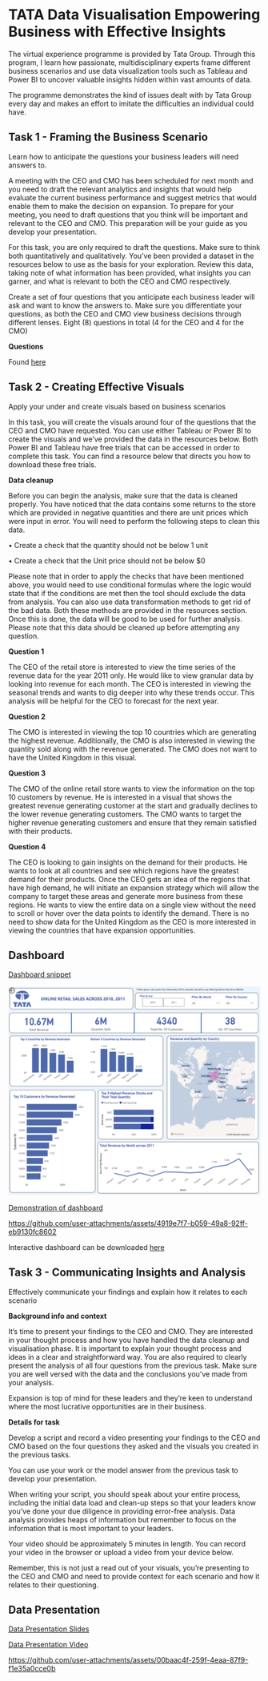 # TATA Data Visualisation Empowering Business with Effective Insights

The virtual experience programme is provided by Tata Group. Through this program, I learn how passionate, multidisciplinary experts frame different business scenarios and use data visualization tools such as Tableau and Power BI to uncover valuable insights hidden within vast amounts of data.

The programme demonstrates the kind of issues dealt with by Tata Group every day and makes an effort to imitate the difficulties an individual could have.

## **Task 1 - Framing the Business Scenario**
Learn how to anticipate the questions your business leaders will need answers to.

A meeting with the CEO and CMO has been scheduled for next month and you need to draft the relevant analytics and insights that would help evaluate the current business performance and suggest metrics that would enable them to make the decision on expansion.
To prepare for your meeting, you need to draft questions that you think will be important and relevant to the CEO and CMO. This preparation will be your guide as you develop your presentation.

For this task, you are only required to draft the questions. Make sure to think both quantitatively and qualitatively.
You’ve been provided a dataset in the resources below to use as the basis for your exploration. Review this data, taking note of what information has been provided, what insights you can garner, and what is relevant to both the CEO and CMO respectively.

Create a set of four questions that you anticipate each business leader will ask and want to know the answers to. Make sure you differentiate your questions, as both the CEO and CMO view business decisions through different lenses.
Eight (8) questions in total (4 for the CEO and 4 for the CMO)

**Questions**

Found [here](https://github.com/racxxhel/TATA-Data-Visualisation/blob/main/Task%201/Questions)

## **Task 2 - Creating Effective Visuals**
Apply your under and create visuals based on business scenarios

In this task, you will create the visuals around four of the questions that the CEO and CMO have requested. You can use either Tableau or Power BI to create the visuals and we’ve provided the data in the resources below. 
Both Power BI and Tableau have free trials that can be accessed in order to complete this task. You can find a resource below that directs you how to download these free trials.

**Data cleanup**

Before you can begin the analysis, make sure that the data is cleaned properly. You have noticed that the data contains some returns to the store which are provided in negative quantities and there are unit prices which were input in error. You will need to perform the following steps to clean this data.

• Create a check that the quantity should not be below 1 unit

• Create a check that the Unit price should not be below $0

Please note that in order to apply the checks that have been mentioned above, you would need to use conditional formulas where the logic would state that if the conditions are met then the tool should exclude the data from analysis. You can also use data transformation methods to get rid of the bad data. Both these methods are provided in the resources section. Once this is done, the data will be good to be used for further analysis. Please note that this data should be cleaned up before attempting any question.

**Question 1**

The CEO of the retail store is interested to view the time series of the revenue data for the year 2011 only. He would like to view granular data by looking into revenue for each month. The CEO is interested in viewing the seasonal trends and wants to dig deeper into why these trends occur. This analysis will be helpful for the CEO to forecast for the next year.

**Question 2**

The CMO is interested in viewing the top 10 countries which are generating the highest revenue. Additionally, the CMO is also interested in viewing the quantity sold along with the revenue generated. The CMO does not want to have the United Kingdom in this visual.

**Question 3**

The CMO of the online retail store wants to view the information on the top 10 customers by revenue. He is interested in a visual that shows the greatest revenue generating customer at the start and gradually declines to the lower revenue generating customers. The CMO wants to target the higher revenue generating customers and ensure that they remain satisfied with their products.

**Question 4**

The CEO is looking to gain insights on the demand for their products. He wants to look at all countries and see which regions have the greatest demand for their products. Once the CEO gets an idea of the regions that have high demand, he will initiate an expansion strategy which will allow the company to target these areas and generate more business from these regions. He wants to view the entire data on a single view without the need to scroll or hover over the data points to identify the demand. There is no need to show data for the United Kingdom as the CEO is more interested in viewing the countries that have expansion opportunities.

## **Dashboard**
[Dashboard snippet](https://github.com/racxxhel/TATA-Data-Visualisation/blob/main/Task%202/TATA%20Dashboard%20snippet.png) 

![TATA Visualization Dashboard snippet](https://github.com/racxxhel/TATA-Data-Visualisation/blob/main/Task%202/TATA%20Dashboard%20snippet.png)

[Demonstration of dashboard](https://github.com/racxxhel/TATA-Data-Visualisation/blob/main/Task%202/Brief%20interaction%20with%20dashboard.mp4)




https://github.com/user-attachments/assets/4919e7f7-b059-49a8-92ff-eb9130fc8602




Interactive dashboard can be downloaded [here](https://github.com/racxxhel/TATA-Data-Visualisation/blob/main/Task%202/Online%20Retail%20Data%20Set%20Dashboard.pbix)

## **Task 3 - Communicating Insights and Analysis**
Effectively communicate your findings and explain how it relates to each scenario

**Background info and context**

It’s time to present your findings to the CEO and CMO. They are interested in your thought process and how you have handled the data cleanup and visualisation phase. It is important to explain your thought process and ideas in a clear and straightforward way. You are also required to clearly present the analysis of all four questions from the previous task. Make sure you are well versed with the data and the conclusions you’ve made from your analysis. 

Expansion is top of mind for these leaders and they’re keen to understand where the most lucrative opportunities are in their business.

**Details for task**

Develop a script and record a video presenting your findings to the CEO and CMO based on the four questions they asked and the visuals you created in the previous tasks.

You can use your work or the model answer from the previous task to develop your presentation.

When writing your script, you should speak about your entire process, including the initial data load and clean-up steps so that your leaders know you’ve done your due diligence in providing error-free analysis. 
Data analysis provides heaps of information but remember to focus on the information that is most important to your leaders.

Your video should be approximately 5 minutes in length. You can record your video in the browser or upload a video from your device below.

Remember, this is not just a read out of your visuals, you’re presenting to the CEO and CMO and need to provide context for each scenario and how it relates to their questioning.

## **Data Presentation**
[Data Presentation Slides](https://github.com/racxxhel/TATA-Data-Visualisation/blob/main/Task%203/TATA%20Data%20Presentation%20Slides.pdf)

[Data Presentation Video](https://github.com/racxxhel/TATA-Data-Visualisation/blob/main/Task%203/TATA%20Data%20Presentation.mp4)


https://github.com/user-attachments/assets/00baac4f-259f-4eaa-87f9-f1e35a0cce0b






